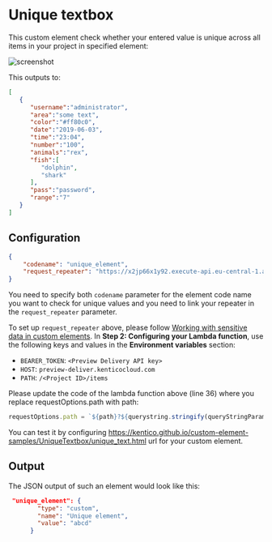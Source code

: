 # Unique textbox

This custom element check whether your entered value is unique across all items in your project in specified element:

![screenshot](https://amend.cz/unique_element.gif)

This outputs to:
```json
[
   {
      "username":"administrator",
      "area":"some text",
      "color":"#ff80c0",
      "date":"2019-06-03",
      "time":"23:04",
      "number":"100",
      "animals":"rex",
      "fish":[
         "dolphin",
         "shark"
      ],
      "pass":"password",
      "range":"7"
   }
]
```

## Configuration

```json
{
    "codename": "unique_element",
    "request_repeater": "https://x2jp66x1y92.execute-api.eu-central-1.amazonaws.com/default/requestRepeater"
}
```

You need to specify both `codename` parameter for the element code name you want to check for unique values and you need to link your repeater in the `request_repeater` parameter.

To set up `request_repeater` above, please follow [Working with sensitive data in custom elements](https://docs.kenticocloud.com/tutorials/develop-apps/integrate/working-with-sensitive-data-in-custom-elements).
In **Step 2: Configuring your Lambda function**, use the following keys and values in the **Environment variables** section:
  - `BEARER_TOKEN`: `<Preview Delivery API key>`
  - `HOST`: `preview-deliver.kenticocloud.com`
  - `PATH`: `/<Project ID>/items`

Please update the code of the lambda function above (line 36) where you replace requestOptions.path with path:
```javascript
requestOptions.path = `${path}?${querystring.stringify(queryStringParameters)}`;
```

You can test it by configuring https://kentico.github.io/custom-element-samples/UniqueTextbox/unique_text.html url for your custom element.

## Output

The JSON output of such an element would look like this:

```json
 "unique_element": {
        "type": "custom",
        "name": "Unique element",
        "value": "abcd"
      }
```

